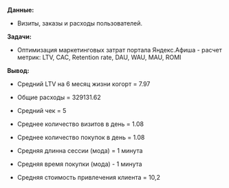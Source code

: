 **Данные:** 

 - Визиты, заказы и расходы пользователей.


**Задачи:** 

 - Оптимизация маркетинговых затрат портала Яндекс.Афиша - расчет метрик: LTV, CAC, Retention rate, DAU, WAU, MAU, ROMI

**Вывод:**

 - Средний LTV на 6 месяц жизни когорт = 7.97

 - Общие расходы = 329131.62

 - Cредний чек = 5

 - Среднее количество визитов в день = 1.08

 - Среднее количество покупок в день = 1.08

 - Средняя длинна сессии (мода) = 1 минута

 - Cредняя время покупки (мода) - 1 минута

 - Средняя стоимость привлечения клиента = 10,2
